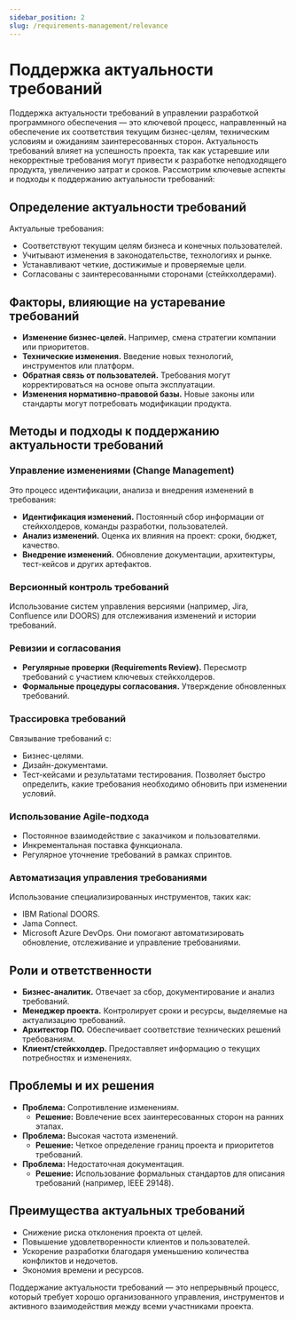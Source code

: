 ```yaml
---
sidebar_position: 2
slug: /requirements-management/relevance
---
```


# Поддержка актуальности требований

Поддержка актуальности требований в управлении разработкой программного обеспечения — это ключевой процесс, направленный на обеспечение их соответствия текущим бизнес-целям, техническим условиям и ожиданиям заинтересованных сторон. Актуальность требований влияет на успешность проекта, так как устаревшие или некорректные требования могут привести к разработке неподходящего продукта, увеличению затрат и сроков. Рассмотрим ключевые аспекты и подходы к поддержанию актуальности требований:

## Определение актуальности требований

Актуальные требования:

- Соответствуют текущим целям бизнеса и конечных пользователей.
- Учитывают изменения в законодательстве, технологиях и рынке.
- Устанавливают четкие, достижимые и проверяемые цели.
- Согласованы с заинтересованными сторонами (стейкхолдерами).

## Факторы, влияющие на устаревание требований

- **Изменение бизнес-целей.** Например, смена стратегии компании или приоритетов.
- **Технические изменения.** Введение новых технологий, инструментов или платформ.
- **Обратная связь от пользователей.** Требования могут корректироваться на основе опыта эксплуатации.
- **Изменения нормативно-правовой базы.** Новые законы или стандарты могут потребовать модификации продукта.

## Методы и подходы к поддержанию актуальности требований

### Управление изменениями (Change Management)

Это процесс идентификации, анализа и внедрения изменений в требования:

- **Идентификация изменений.** Постоянный сбор информации от стейкхолдеров, команды разработки, пользователей.
- **Анализ изменений.** Оценка их влияния на проект: сроки, бюджет, качество.
- **Внедрение изменений.** Обновление документации, архитектуры, тест-кейсов и других артефактов.

### Версионный контроль требований

Использование систем управления версиями (например, Jira, Confluence или DOORS) для отслеживания изменений и истории требований.

### Ревизии и согласования

- **Регулярные проверки (Requirements Review).** Пересмотр требований с участием ключевых стейкхолдеров.
- **Формальные процедуры согласования.** Утверждение обновленных требований.

### Трассировка требований

Связывание требований с:

- Бизнес-целями.
- Дизайн-документами.
- Тест-кейсами и результатами тестирования.
Позволяет быстро определить, какие требования необходимо обновить при изменении условий.

### Использование Agile-подхода

- Постоянное взаимодействие с заказчиком и пользователями.
- Инкрементальная поставка функционала.
- Регулярное уточнение требований в рамках спринтов.

### Автоматизация управления требованиями

Использование специализированных инструментов, таких как:

- IBM Rational DOORS.
- Jama Connect.
- Microsoft Azure DevOps.
Они помогают автоматизировать обновление, отслеживание и управление требованиями.

## Роли и ответственности

- **Бизнес-аналитик.** Отвечает за сбор, документирование и анализ требований.
- **Менеджер проекта.** Контролирует сроки и ресурсы, выделяемые на актуализацию требований.
- **Архитектор ПО.** Обеспечивает соответствие технических решений требованиям.
- **Клиент/стейкхолдер.** Предоставляет информацию о текущих потребностях и изменениях.

## Проблемы и их решения

- **Проблема:** Сопротивление изменениям.
  - **Решение:** Вовлечение всех заинтересованных сторон на ранних этапах.
- **Проблема:** Высокая частота изменений.
  - **Решение:** Четкое определение границ проекта и приоритетов требований.
- **Проблема:** Недостаточная документация.
  - **Решение:** Использование формальных стандартов для описания требований (например, IEEE 29148).

## Преимущества актуальных требований

- Снижение риска отклонения проекта от целей.
- Повышение удовлетворенности клиентов и пользователей.
- Ускорение разработки благодаря уменьшению количества конфликтов и недочетов.
- Экономия времени и ресурсов.

Поддержание актуальности требований — это непрерывный процесс, который требует хорошо организованного управления, инструментов и активного взаимодействия между всеми участниками проекта.